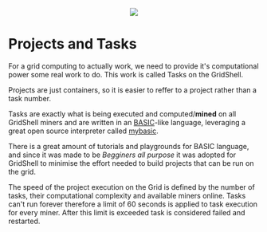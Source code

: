 <p align=center>
  <img src=https://camo.githubusercontent.com/67f3d5b189fd0c66ac455e9b421a7c9df2811b31716926e76ec00547165c8438/68747470733a2f2f6772696473686c2e66696c65732e776f726470726573732e636f6d2f323032322f30362f696d675f333438362e706e67>
  </p>
  

# Projects and Tasks
For a grid computing to actually work, we need to provide it's computational power some real work to do.
This work is called Tasks on the GridShell.

Projects are just containers, so it is easier to reffer to a project rather than a task number.

Tasks are exactly what is being executed and computed/**mined** on all GridShell miners and are written in an [BASIC](https://en.wikipedia.org/wiki/BASIC)-like language, leveraging a great open source interpreter called [mybasic](https://github.com/paladin-t/my_basic).

There is a great amount of tutorials and playgrounds for BASIC language, and since it was made to be _Begginers all purpose_ it was adopted for GridShell  to minimise the effort needed to build projects that can be run on the grid.

The speed of the project execution on the Grid is defined by the number of tasks, their computational complexity and available miners online.
Tasks can't run forever therefore a limit of 60 seconds is applied to task execution for every miner. After this limit is exceeded task is considered failed and restarted.
